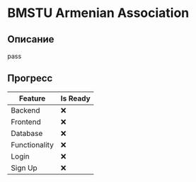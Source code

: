 # BMSTU Armenian Association
## Описание
pass

## Прогресс
| Feature | Is Ready |
| ----------- | ----------- |
| Backend | ❌ |
| Frontend | ❌ |
| Database | ❌ |
| Functionality | ❌ |
| Login | ❌ |
| Sign Up | ❌ |
